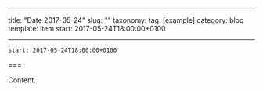 
---
title: "Date 2017-05-24"
slug: ""
taxonomy:
tag: [example]
category: blog
template: item
start: 2017-05-24T18:00:00+0100

---

``start: 2017-05-24T18:00:00+0100``

===

Content.
